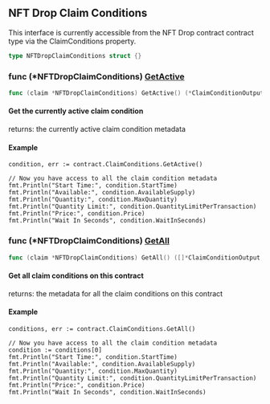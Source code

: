 
## NFT Drop Claim Conditions

This interface is currently accessible from the NFT Drop contract contract type via the ClaimConditions property.

```go
type NFTDropClaimConditions struct {}
```

### func \(\*NFTDropClaimConditions\) [GetActive](<https://github.com/ricebin/go-sdk/blob/main/thirdweb/nft_drop_claim_conditions.go#L49>)

```go
func (claim *NFTDropClaimConditions) GetActive() (*ClaimConditionOutput, error)
```

#### Get the currently active claim condition

returns: the currently active claim condition metadata

#### Example

```
condition, err := contract.ClaimConditions.GetActive()

// Now you have access to all the claim condition metadata
fmt.Println("Start Time:", condition.StartTime)
fmt.Println("Available:", condition.AvailableSupply)
fmt.Println("Quantity:", condition.MaxQuantity)
fmt.Println("Quantity Limit:", condition.QuantityLimitPerTransaction)
fmt.Println("Price:", condition.Price)
fmt.Println("Wait In Seconds", condition.WaitInSeconds)
```

### func \(\*NFTDropClaimConditions\) [GetAll](<https://github.com/ricebin/go-sdk/blob/main/thirdweb/nft_drop_claim_conditions.go#L90>)

```go
func (claim *NFTDropClaimConditions) GetAll() ([]*ClaimConditionOutput, error)
```

#### Get all claim conditions on this contract

returns: the metadata for all the claim conditions on this contract

#### Example

```
conditions, err := contract.ClaimConditions.GetAll()

// Now you have access to all the claim condition metadata
condition := conditions[0]
fmt.Println("Start Time:", condition.StartTime)
fmt.Println("Available:", condition.AvailableSupply)
fmt.Println("Quantity:", condition.MaxQuantity)
fmt.Println("Quantity Limit:", condition.QuantityLimitPerTransaction)
fmt.Println("Price:", condition.Price)
fmt.Println("Wait In Seconds", condition.WaitInSeconds)
```
